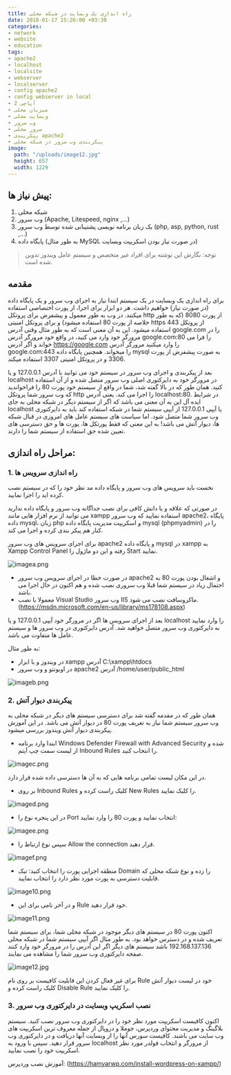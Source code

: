 ```yaml
---
title: راه اندازی یک وبسایت در شبکه محلی
date: 2018-01-17 15:26:00 +03:30
categories:
- network
- website
- education
tags:
- apache2
- localhost
- localsite
- webserver
- localserver
- config apache2
- config webserver in local
- آپاچی 2
- میزبان محلی
- وبسایت محلی
- وب سرور
- سرور محلی
- پیکربندی apache2
- پیکربندی وب سرور در شبکه محلی
image:
  path: "/uploads/image12.jpg"
  height: 657
  width: 1229
---
```


## پیش نیاز ها:

1. شبکه محلی
2. وب سرور (Apache, Litespeed, nginx ,…)
3. یک زبان برنامه نویسی پشتیبانی شده توسط وب سرور (php, asp, python, rust ,...)
4. پایگاه داده (به طور مثال MySQL در صورت نیاز بودن اسکریپت وبسایت)

> توجه: نگارش این نوشته برای افراد غیر متخصص و سیستم عامل ویندوز تدوین شده است.

## مقدمه

برای راه اندازی یک وبسایت در یک سیستم ابتدا نیاز به اجرای وب سرور و یک پایگاه داده (در صورت نیاز) خواهیم داشت. هر دو ابزار برای اجرا، از پورت اختصاصی استفاده میکنند. در وب به طور معمول و پیشفرض برای پروتکل http از پورت 8080 (که به طور خلاصه از پورت 80 استفاده میشود) و برای پروتکل امنیتی https از پروتکل 443 استفاده میشود. این به آن معنی است که به طور مثال وقتی آدرس google.com را در مرورگر خود وارد می کنید، در واقع خود مرورگر آدرس google.com:80 را فرا می خواند و اگر آدرس https://google.com را وارد میکنید مرورگر آدرس google.com:443 را میخواند. همچنین پایگاه داده mysql به صورت پیشفرض از پورت 3306 و در پروتکل امنیتی 3307 استفاده میکند.

بعد از پیکربندی و اجرای وب سرور در سیستم خود می توانید با آدرس 127.0.0.1 و یا localhost در مرورگر خود به دایرکتوری اصلی وب سرور متصل شده و از آن استفاده کنید. همان طور که در بالا گفته شد، شما در واقع از سیستم خود پورت 80 را فراخواندید که وب سرور شما پروتکل http را اجرا می کند. یعنی آدرس localhost:80. در شرایط ایده آل این به آن معنی می باشد که اگر از سیستم دیگر در شبکه محلی به جای localhost یا آیپی 127.0.0.1 از آیپی سیستم شما در شبکه استفاده کند باید به دایرکتوری وب سرور شما متصل شود. اما سیاست های سیستم عامل های امروزی در قبال شبکه ها، دیوار آتش می باشد! به این معنی که فقط پورتکل ها، پورت ها و حق دسترسی های تعیین شده حق استفاده از سیستم شما را دارند.

<!-- more -->

## مراحل راه اندازی:

### 1. راه اندازی سرویس ها

نخست باید سرویس های وب سرور و پایگاه داده مد نظر خود را که در سیستم نصب کرده اید را اجرا نمایید.

در صورتی که علاقه و یا دانش کافی برای نصب جداگانه وب سرور و پایگاه داده ندارید می توانید از نرم افزار هایی مانند xampp استفاده نمایید که وب سرور apache2، پایگاه داده mysql، زبان php و اسکریپت مدیریت پایگاه داده mysql (phpmyadmin) را در کنار هم پیکر بندی کرده و اجرا می کند.

برای اجرای سرویس های وب سرور apache2 و پایگاه داده mysql در xampp به Xampp Control Panel رفته و این دو ماژول را Start نمایید.

![imagea.png](/uploads/imagea.png)

* در صورت خطا در اجرای سرویس وب سرور apache2 و اشغال بودن پورت 80 به احتمال زیاد در سیستم شما قبلا وب سروری نصب شده و هم اکنون در حال اجرا می باشد. 
* معمولا با نصب Visual Studio وب سرور IIS ماکروسافت نصب می شود. (https://msdn.microsoft.com/en-us/library/ms178108.aspx)

بعد از اجرای سرویس ها اگر در مرورگر خود آیپی 127.0.0.1 و یا localhost را وارد نمایید به دایرکتوری وب سرور متصل خواهید شد. آدرس دایرکتوری در وب سرور ها و سیستم عامل ها متفاوت می باشد. 

به طور مثال: 

* در ویندوز و با ابزار xampp آدرس C:\xampp\htdocs 
* در اوبونتو و وب سرور apache2 آدرس /home/user/public_html 

![imageb.png](/uploads/imageb.png)

### 2. پیکربندی دیوار آتش

همان طور که در مقدمه گفته شد برای دسترسی سیستم های دیگر در شبکه محلی به وب سرور سیستم شما نیاز به تعریف پورت 80 در دیوار آتش می باشد. در این آموزش پیکربندی دیوار آتش ویندوز بررسی میشود. 

* ابتدا وارد برنامه  Windows Defender Firewall with Advanced Security شده و از لیست سمت چپ آیتم Inbound Rules را انتخاب کنید.

![imagec.png](/uploads/imagec.png)

در این مکان لیست تمامی برنامه هایی که به آن ها دسترسی داده شده قرار دارد. 

* بر روی Inbound Rules کلیک راست کرده و New Rules را کلیک نمایید.

![imaged.png](/uploads/imaged.png)

* در این پنجره نوع را Port انتخاب نمایید و پورت 80 را وارد نمایید:

![imagee.png](/uploads/imagee.png)

* سپس نوع ارتباط را Allow the connection قرار دهید.

![imagef.png](/uploads/imagef.png)

* منطقه اجرایی پورت را انتخاب کنید: تیک Domain را زده و نوع شبکه محلی که قابلیت دسترسی به پورت مورد نظر دارد را انتخاب نمایید.

![image10.png](/uploads/image10.png)

*  و در آخر نامی برای این Rule خود قرار دهید.

![image11.png](/uploads/image11.png)

اکنون پورت 80 در سیستم های دیگر موجود در شبکه محلی شما، برای سیستم شما تعریف شده و در دسترس خواهد بود. به طور مثال اگر آیپی سیستم شما در شبکه محلی 192.168.137.136 باشد سیستم های دیگر اگر این آدرس را در مرورگر خود وارد کنند صفحه دایرکتوری وب سرور شما را مشاهده می نمایند.

![image12.jpg](/uploads/image12.jpg)

برای غیر فعال کردن این قابلیت کافیست بر روی نام Rule خود در لیست دیوار آتش کلیک راست کرده و Disable Rule را کلیک نمایید. 

### 3. نصب اسکریپ وبسایت در دایرکتوری وب سرور 

اکنون کافیست اسکریپت مورد نظر خود را در دایرکتوری وب سرور نصب کنید. سیستم بلاگینگ و مدیریت محتوای وردپرس، جوملا و دروپال از جمله معروف ترین اسکریپت های وب سایت می باشند. کافیست سورس آنها را از وبسایت آنها دریافت و در دایرکتوری وب سرور قرار دهید. سپس با ورود به localhost از مرورگر و انتخاب فولدر مورد نظر اسکریپت خود را نصب نمایید. 

آموزش نصب وردپرس: (https://hamyarwp.com/install-wordpress-on-xampp/) 